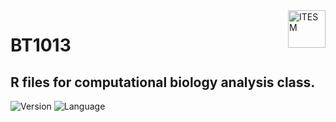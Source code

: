 <a href="#">
    <img src="https://javier.rodriguez.org.mx/itesm/2014/tecnologico-de-monterrey-black.png" alt="ITESM" title="ITESM" align="right" height="60" />
</a>

# BT1013
## R files for computational biology analysis class. 

![Version](https://img.shields.io/badge/Version-1-blue)
![Language](https://img.shields.io/badge/Language-R-blue)


